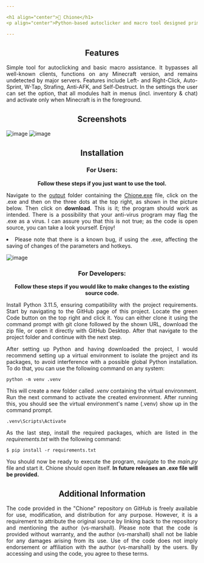 ```yaml
---

<h1 align="center">🔮 Chione</h1>
<p align="center">Python-based autoclicker and macro tool designed primarily for the videogame Minecraft.</p>

---
```


<h2 align="center">Features</h2>

<div align="justify">
<p>Simple tool for autoclicking and basic macro assistance. It bypasses all well-known clients, functions on any Minecraft version, and remains undetected by major servers. Features include Left- and Right-Click, Auto-Sprint, W-Tap, Strafing, Anti-AFK, and Self-Destruct. In the settings the user can set the option, that all modules halt in menus (incl. inventory & chat) and activate only when Minecraft is in the foreground.</p>
</div>


<h2 align="center">Screenshots</h2>

![image](https://github.com/vs-marshall/Chione/assets/78146861/969a88e3-3075-43bc-b65c-27c3733f4653)
![image](https://github.com/vs-marshall/Chione/assets/78146861/aa3aadd3-877a-46bb-a15e-e8b4ae2dd720)


<h2 align="center">Installation</h2>

<h3 align="center">For Users:</h3>

<div align="center">
<p><b>Follow these steps if you just want to use the tool.</b></p>
</div>

<div align="justify">
<p>Navigate to the <a href="https://github.com/vs-marshall/Chione/tree/main/output">output</a> folder containing the <a href="https://github.com/vs-marshall/Chione/blob/main/output/Chione.exe">Chione.exe</a> file, click on the .exe and then on the three dots at the top right, as shown in the picture below. Then click on <b>download</b>. This is it; the program should work as intended. There is a possibility that your anti-virus program may flag the  .exe as a virus. I can assure you that this is not true; as the code is open source, you can take a look yourself. Enjoy!
<li>Please note that there is a known bug, if using the .exe, affecting the saving of changes of the parameters and hotkeys.</li></p>
</div>

![image](https://github.com/vs-marshall/Chione/assets/78146861/4e87dae6-ab53-4961-ab40-b21b161076a0)

<h3 align="center">For Developers:</h3>

<div align="center">
<p><b>Follow these steps if you would like to make changes to the existing source code.</b></p>
</div>

<div align="justify">
<p>Install Python 3.11.5, ensuring compatibility with the project requirements. Start by navigating to the GitHub page of this project. Locate the green Code button on the top right and click it. You can either clone it using the command prompt with git clone followed by the shown URL, download the zip file, or open it directly with GitHub Desktop. After that navigate to the project folder and continue with the next step.</p>
</div>

<div align="justify">
<p>After setting up Python and having downloaded the project, I would recommend setting up a virtual environment to isolate the project and its packages, to avoid interference with a possible global Python installation. To do that, you can use the following command on any system:</p>
</div>

```
python -m venv .venv
```

<div align="justify">
<p>This will create a new folder called <i>.venv</i> containing the virtual environment. Run the next command to activate the created environment. After running this, you should see the virtual environment's name (.venv) show up in the command prompt.</p>
</div>

```
.venv\Scripts\Activate
```

<div align="justify">
<p>As the last step, install the required packages, which are listed in the <i>requirements.txt</i> with the following command:</p>
</div>

```
$ pip install -r requirements.txt
```

<div align="justify">
<p>You should now be ready to execute the program, navigate to the <i>main.py</i> file and start it. Chione should open itself. <b>In future releases an .exe file will be provided.</b></p>
</div>


<h2 align="center">Additional Information</h2>

<div align="justify">
<p>The code provided in the "Chione" repository on GitHub is freely available for use, modification, and distribution for any purpose. However, it is a requirement to attribute the original source by linking back to the repository and mentioning the author (vs-marshall). Please note that the code is provided without warranty, and the author (vs-marshall) shall not be liable for any damages arising from its use. Use of the code does not imply endorsement or affiliation with the author (vs-marshall) by the users. By accessing and using the code, you agree to these terms.</p>
</div>
